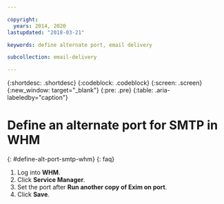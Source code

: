 ```yaml
---

copyright:
  years: 2014, 2020
lastupdated: "2018-03-21"

keywords: define alternate port, email delivery

subcollection: email-delivery

---
```

{:shortdesc: .shortdesc}
{:codeblock: .codeblock}
{:screen: .screen}
{:new_window: target="_blank"}
{:pre: .pre}
{:table: .aria-labeledby="caption"}

# Define an alternate port for SMTP in WHM
{: #define-alt-port-smtp-whm}
{: faq}

1. Log into **WHM**.
2. Click **Service Manager**.
3. Set the port after **Run another copy of Exim on port**.
4. Click **Save**.
